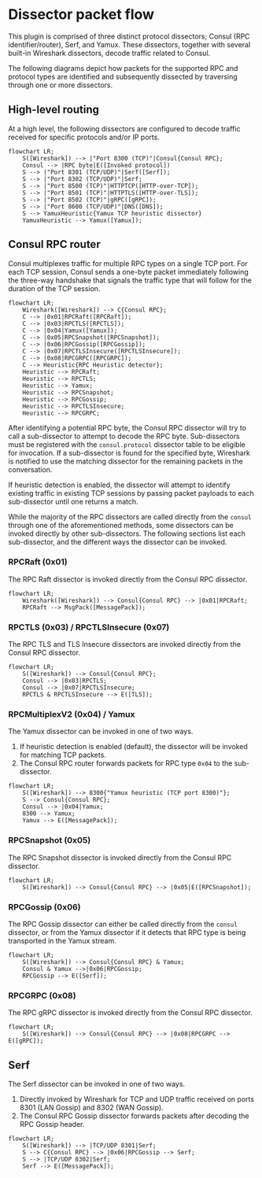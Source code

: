 <!--
 Copyright 2022 Blake Covarrubias

 Licensed under the Apache License, Version 2.0 (the "License");
 you may not use this file except in compliance with the License.
 You may obtain a copy of the License at

     http://www.apache.org/licenses/LICENSE-2.0

 Unless required by applicable law or agreed to in writing, software
 distributed under the License is distributed on an "AS IS" BASIS,
 WITHOUT WARRANTIES OR CONDITIONS OF ANY KIND, either express or implied.
 See the License for the specific language governing permissions and
 limitations under the License.
-->

# Dissector packet flow

This plugin is comprised of three distinct protocol dissectors; Consul
(RPC identifier/router), Serf, and Yamux. These dissectors, together with several
built-in Wireshark dissectors, decode traffic related to Consul.

The following diagrams depict how packets for the supported RPC and protocol
types are identified and subsequently dissected by traversing through one or
more dissectors.

## High-level routing

At a high level, the following dissectors are configured to decode traffic
received for specific protocols and/or IP ports.

```mermaid
flowchart LR;
    S([Wireshark]) --> |"Port 8300 (TCP)"|Consul{Consul RPC};
    Consul --> |RPC byte|E([Invoked protocol])
    S --> |"Port 8301 (TCP/UDP)"|Serf([Serf]);
    S --> |"Port 8302 (TCP/UDP)"|Serf;
    S --> |"Port 8500 (TCP)"|HTTPTCP([HTTP-over-TCP]);
    S --> |"Port 8501 (TCP)"|HTTPTLS([HTTP-over-TLS]);
    S --> |"Port 8502 (TCP)"|gRPC([gRPC]);
    S --> |"Port 8600 (TCP/UDP)"|DNS([DNS]);
    S --> YamuxHeuristic{Yamux TCP heuristic dissector}
    YamuxHeuristic --> Yamux([Yamux]);
```

## Consul RPC router

Consul multiplexes traffic for multiple RPC types on a single TCP port. For each
TCP session, Consul sends a one-byte packet immediately following the three-way
handshake that signals the traffic type that will follow for the duration of the
TCP session.

```mermaid
flowchart LR;
    Wireshark([Wireshark]) --> C{Consul RPC};
    C --> |0x01|RPCRaft([RPCRaft]);
    C --> |0x03|RPCTLS([RPCTLS]);
    C --> |0x04|Yamux([Yamux]);
    C --> |0x05|RPCSnapshot([RPCSnapshot]);
    C --> |0x06|RPCGossip([RPCGossip]);
    C --> |0x07|RPCTLSInsecure([RPCTLSInsecure]);
    C --> |0x08|RPCGRPC([RPCGRPC]);
    C --> Heuristic{RPC Heuristic detector};
    Heuristic --> RPCRaft;
    Heuristic --> RPCTLS;
    Heuristic --> Yamux;
    Heuristic --> RPCSnapshot;
    Heuristic --> RPCGossip;
    Heuristic --> RPCTLSInsecure;
    Heuristic --> RPCGRPC;
```

After identifying a potential RPC byte, the Consul RPC dissector will try to
call a sub-dissector to attempt to decode the RPC byte. Sub-dissectors must be
registered with the `consul.protocol` dissector table to be eligible for
invocation.  If a sub-dissector is found for the specified byte, Wireshark is
notified to use the matching dissector for the remaining packets in the
conversation.

If heuristic detection is enabled, the dissector will attempt to identify
existing traffic in existing TCP sessions by passing packet payloads to each
sub-dissector until one returns a match.

While the majority of the RPC dissectors are called directly from the `consul`
through one of the aforementioned methods, some dissectors can be invoked
directly by other sub-dissectors. The following sections list each
sub-dissector, and the different ways the dissector can be invoked.

### RPCRaft (0x01)

The RPC Raft dissector is invoked directly from the Consul RPC dissector.

```mermaid
flowchart LR;
    Wireshark([Wireshark]) --> Consul{Consul RPC} --> |0x01|RPCRaft;
    RPCRaft --> MsgPack([MessagePack]);
```

### RPCTLS (0x03) / RPCTLSInsecure (0x07)

The RPC TLS and TLS Insecure dissectors are invoked directly from the Consul RPC dissector.

```mermaid
flowchart LR;
    S([Wireshark]) --> Consul{Consul RPC};
    Consul --> |0x03|RPCTLS;
    Consul --> |0x07|RPCTLSInsecure;
    RPCTLS & RPCTLSInsecure --> E([TLS]);
```

### RPCMultiplexV2 (0x04) / Yamux

The Yamux dissector can be invoked in one of two ways.

1. If heuristic detection is enabled (default), the dissector will be invoked
   for matching TCP packets.
1. The Consul RPC router forwards packets for RPC type `0x04` to the sub-dissector.

```mermaid
flowchart LR;
    S([Wireshark]) --> 8300{"Yamux heuristic (TCP port 8300)"};
    S --> Consul{Consul RPC};
    Consul --> |0x04|Yamux;
    8300 --> Yamux;
    Yamux --> E([MessagePack]);
```

### RPCSnapshot (0x05)

The RPC Snapshot dissector is invoked directly from the Consul RPC dissector.

```mermaid
flowchart LR;
    S([Wireshark]) --> Consul{Consul RPC} --> |0x05|E([RPCSnapshot]);
```

### RPCGossip (0x06)

The RPC Gossip dissector can either be called directly from the `consul`
dissector, or from the Yamux dissector if it detects that RPC type is being
transported in the Yamux stream.

```mermaid
flowchart LR;
    S([Wireshark]) --> Consul{Consul RPC} & Yamux;
    Consul & Yamux -->|0x06|RPCGossip;
    RPCGossip --> E([Serf]);
```

### RPCGRPC (0x08)

The RPC gRPC dissector is invoked directly from the Consul RPC dissector.

```mermaid
flowchart LR;
    S([Wireshark]) --> Consul{Consul RPC} --> |0x08|RPCGRPC --> E([gRPC]);
```

## Serf

The Serf dissector can be invoked in one of two ways.

1. Directly invoked by Wireshark for TCP and UDP traffic received on ports 8301
   (LAN Gossip) and 8302 (WAN Gossip).
1. The Consul RPC Gossip dissector forwards packets after decoding the RPC
   Gossip header.

```mermaid
flowchart LR;
    S([Wireshark]) --> |TCP/UDP 8301|Serf;
    S --> C{Consul RPC} --> |0x06|RPCGossip --> Serf;
    S --> |TCP/UDP 8302|Serf;
    Serf --> E([MessagePack]);
```
